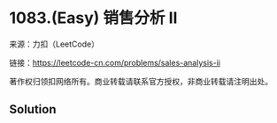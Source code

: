 # 1083.(Easy) 销售分析 II



来源：力扣（LeetCode）

链接：https://leetcode-cn.com/problems/sales-analysis-ii 

著作权归领扣网络所有。商业转载请联系官方授权，非商业转载请注明出处。



## Solution 



```sql



```
    